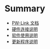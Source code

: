 # Summary

* [PW-Link 文档](README.md)
* [硬件连接说明](hardware-link-description.md)
* [软件使用说明](soft-operation-description.md)
* [更新程序说明](update-description.md)

